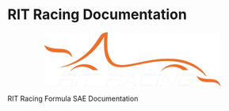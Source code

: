 # RIT Racing Documentation

<div style="text-align: center;">
  <img src="assets/ritracing-white.png" alt="Logo" />
</div>

RIT Racing Formula SAE Documentation   
